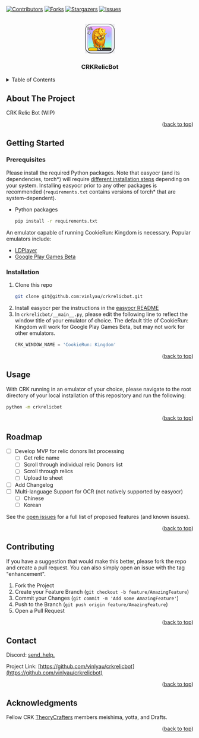 <!-- CREDIT FOR README TEMPLATE TO https://github.com/othneildrew/ -->

<a name="readme-top"></a>



[![Contributors][contributors-shield]][contributors-url]
[![Forks][forks-shield]][forks-url]
[![Stargazers][stars-shield]][stars-url]
[![Issues][issues-shield]][issues-url]



<!-- PROJECT LOGO -->
<br />
<div align="center">
  <a href="https://github.com/othneildrew/Best-README-Template">
    <img src="images/logo.png" alt="Logo" width="80" height="80">
  </a>

  <h3 align="center">CRKRelicBot</h3>
</div>



<!-- TABLE OF CONTENTS -->
<details>
  <summary>Table of Contents</summary>
  <ol>
    <li>
      <a href="#about-the-project">About The Project</a>
    </li>
    <li>
      <a href="#getting-started">Getting Started</a>
      <ul>
        <li><a href="#prerequisites">Prerequisites</a></li>
        <li><a href="#installation">Installation</a></li>
      </ul>
    </li>
    <li><a href="#usage">Usage</a></li>
    <li><a href="#roadmap">Roadmap</a></li>
    <li><a href="#contributing">Contributing</a></li>
    <li><a href="#license">License</a></li>
    <li><a href="#contact">Contact</a></li>
    <li><a href="#acknowledgments">Acknowledgments</a></li>
  </ol>
</details>



<!-- ABOUT THE PROJECT -->
## About The Project

CRK Relic Bot (WIP)

<p align="right">(<a href="#readme-top">back to top</a>)</p>



<!-- GETTING STARTED -->
## Getting Started

### Prerequisites

Please install the required Python packages. Note that easyocr (and its dependencies, torch*) will require [different installation steps](https://github.com/JaidedAI/EasyOCR#installation) depending on your system. Installing easyocr prior to any other packages is recommended (`requirements.txt` contains versions of torch* that are system-dependent).
* Python packages
  ```sh
  pip install -r requirements.txt
  ```

An emulator capable of running CookieRun: Kingdom is necessary. Popular emulators include:
* [LDPlayer](https://www.ldplayer.net/)
* [Google Play Games Beta](https://play.google.com/googleplaygames)

### Installation

1. Clone this repo
   ```sh
   git clone git@github.com:vinlyau/crkrelicbot.git
   ```
2. Install easyocr per the instructions in the [easyocr README](https://github.com/JaidedAI/EasyOCR#installation)
3. In `crkrelicbot/__main__.py`, please edit the following line to reflect the window title of your emulator of choice. The default title of CookieRun: Kingdom will work for Google Play Games Beta, but may not work for other emulators.
   ```python
   CRK_WINDOW_NAME = 'CookieRun: Kingdom'
   ```


<p align="right">(<a href="#readme-top">back to top</a>)</p>



<!-- USAGE EXAMPLES -->
## Usage

With CRK running in an emulator of your choice, please navigate to the root directory of your local installation of this repository and run the following:

```sh
python -m crkrelicbot
```

<p align="right">(<a href="#readme-top">back to top</a>)</p>



<!-- ROADMAP -->
## Roadmap

- [ ] Develop MVP for relic donors list processing
    - [ ] Get relic name
    - [ ] Scroll through individual relic Donors list
    - [ ] Scroll through relics
    - [ ] Upload to sheet
- [ ] Add Changelog
- [ ] Multi-language Support for OCR (not natively supported by easyocr)
    - [ ] Chinese
    - [ ] Korean

See the [open issues](https://github.com/vinlyau/crkrelicbot/issues) for a full list of proposed features (and known issues).

<p align="right">(<a href="#readme-top">back to top</a>)</p>



<!-- CONTRIBUTING -->
## Contributing

If you have a suggestion that would make this better, please fork the repo and create a pull request. You can also simply open an issue with the tag "enhancement".

1. Fork the Project
2. Create your Feature Branch (`git checkout -b feature/AmazingFeature`)
3. Commit your Changes (`git commit -m 'Add some AmazingFeature'`)
4. Push to the Branch (`git push origin feature/AmazingFeature`)
5. Open a Pull Request

<p align="right">(<a href="#readme-top">back to top</a>)</p>



<!-- CONTACT -->
## Contact

Discord: [send_help.](https://discordapp.com/users/431548762767360020)

Project Link: [https://github.com/vinlyau/crkrelicbot](https://github.com/vinlyau/crkrelicbot)

<p align="right">(<a href="#readme-top">back to top</a>)</p>



<!-- ACKNOWLEDGMENTS -->
## Acknowledgments

Fellow CRK [TheoryCrafters](discord.gg/2dY8QSKM35) members meishima, yotta, and Drafts.

<p align="right">(<a href="#readme-top">back to top</a>)</p>



<!-- MARKDOWN LINKS & IMAGES -->
<!-- https://www.markdownguide.org/basic-syntax/#reference-style-links -->
[contributors-shield]: https://img.shields.io/github/contributors/vinlyau/crkrelicbot
[contributors-url]: https://github.com/vinlyau/crkrelicbot/graphs/contributors
[forks-shield]: https://img.shields.io/github/forks/vinlyau/crkrelicbot
[forks-url]: https://github.com/vinlyau/crkrelicbot/network/members
[stars-shield]: https://img.shields.io/github/stars/vinlyau/crkrelicbot
[stars-url]: https://github.com/vinlyau/crkrelicbot/stargazers
[issues-shield]: https://img.shields.io/github/issues/vinlyau/crkrelicbot
[issues-url]: https://github.com/vinlyau/crkrelicbot/issues
